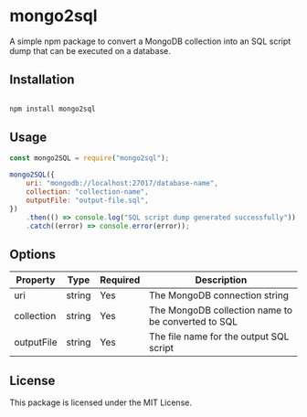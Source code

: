 # mongo2sql

A simple npm package to convert a MongoDB collection into an SQL script dump that can be executed on a database.

## Installation

```cmd

npm install mongo2sql

```

## Usage

```javascript
const mongo2SQL = require("mongo2sql");

mongo2SQL({
    uri: "mongodb://localhost:27017/database-name",
    collection: "collection-name",
    outputFile: "output-file.sql",
})
    .then(() => console.log("SQL script dump generated successfully"))
    .catch((error) => console.error(error));
```

## Options

| Property   | Type   | Required | Description                                        |
| ---------- | ------ | -------- | -------------------------------------------------- |
| uri        | string | Yes      | The MongoDB connection string                      |
| collection | string | Yes      | The MongoDB collection name to be converted to SQL |
| outputFile | string | Yes      | The file name for the output SQL script            |

## License

This package is licensed under the MIT License.
